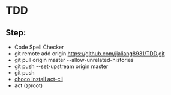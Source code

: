 # TDD

## Step:
- Code Spell Checker
- git remote add origin https://github.com/jialiang8931/TDD.git
- git pull origin master --allow-unrelated-histories
- git push --set-upstream origin master
- git push 
- [choco install act-cli](https://github.com/nektos/act)
 - act (@root)

